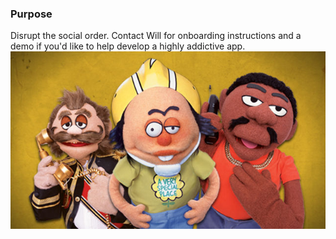 ### Purpose
Disrupt the social order. Contact Will for onboarding instructions and a demo if you'd like to help develop a highly addictive app.
![CrankYankers](/img/readme-img.jpg)

